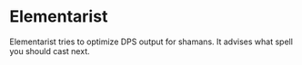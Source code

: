 # Elementarist

Elementarist tries to optimize DPS output for shamans. It advises what spell you should cast next.

